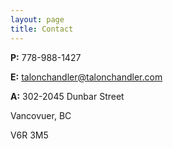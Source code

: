 ```yaml
---
layout: page
title: Contact
---
```

**P:** 778-988-1427

**E:** talonchandler@talonchandler.com

**A:** 302-2045 Dunbar Street

Vancovuer, BC

V6R 3M5
